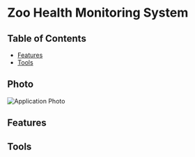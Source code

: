 
# Zoo Health Monitoring System


## Table of Contents
- [Features](#features)
- [Tools](#tools)
## Photo
![Application Photo](Screenshot%202024-09-19%20105700.png)

## Features


  ## Tools

